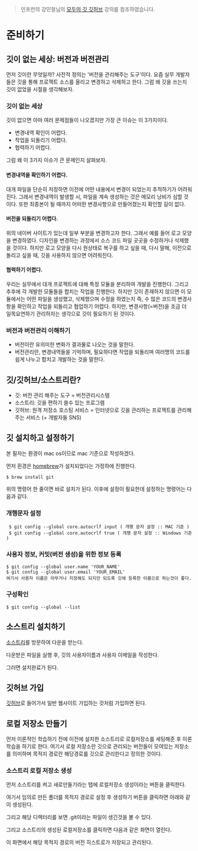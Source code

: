 > 인프런의 강민철님의 [모두의 깃 깃허브](https://www.inflearn.com/course/%EB%AA%A8%EB%91%90%EC%9D%98-%EA%B9%83-%EA%B9%83%ED%97%88%EB%B8%8C/dashboard) 강의를 참조하였습니다.

# 준비하기

## 깃이 없는 세상: 버전과 버전관리

먼저 깃이란 무엇일까? 사전적 정의는 '버전을 관리해주는 도구'이다. 요즘 실무 개발자들은 깃을 통해 프로젝트 소스를 올리고 변경하고 삭제하고 한다. 그럼 왜 깃을 쓰는지 깃이 없었을 시절을 생각해보자.

### 깃이 없는 세상

깃이 없으면 아마 여러 문제점들이 나오겠지만 가장 큰 이슈는 이 3가지이다.

- 변경내역 확인이 어렵다.
- 작업을 되돌리기 어렵다.
- 협력하기 어렵다.

그럼 왜 이 3가지 이슈가 큰 문제인지 살펴보자.

#### 변경내역을 확인하기 어렵다.

대개 파일을 단순히 저장하면 이전에 어떤 내용에서 변경이 되었는지 추적하기가 어려워진다. 그래서 변경내역이 발생할 시, 파일을 계속 생성하는 것은 메모리 낭비가 심할 것이다. 또한 최종본이 될 때까지 어떠한 변경사항으로 만들어졌는지 확인할 길이 없다.

#### 버전을 되돌리기 어렵다.

위의 네이버 사이트가 있는데 일부 부분을 변경하고자 한다. 그래서 예를 들어 로고 모양을 변경하였다. 디자인을 변경하는 과정에서 소스 코드 파일 곳곳을 수정하거나 삭제했을 것이다. 하지만 로고 모양을 다시 원상태로 복구를 하고 싶을 때, 다시 말해, 이전으로 돌리고 싶을 때, 깃을 사용하지 않으면 어려워진다.

#### 협력하기 어렵다.

우리는 실무에서 대개 프로젝트에 대해 특정 모듈을 분리하여 개발을 진행한다. 그리고 추후에 각 개발한 모듈들을 합치는 작업을 진행한다. 하지만 깃이 존재하지 않으면 이 모듈에서는 어떤 파일을 생성했고, 삭제했으며 수정을 하였는지 즉, 수 많은 코드의 변경사항을 확인하고 작업을 되돌리고 협업하기 어렵다. 하지만, 변경사항(=버전)을 조금 더 일목요연하기 관리하자는 생각으로 깃이 필요하기 된 것이다.

### 버전과 버전관리 이해하기

- 버전이란 유의미한 변화가 결과물로 나오는 것을 말한다.
- 버전관리란, 변경내역들을 기억하며, 필요하다면 작업을 되돌리며 여러명의 코드를 쉽게 나누고 합치고 개발하는 것을 말한다.

## 깃/깃허브/소스트리란?

- 깃: 버전 관리 해주는 도구 = 버전관리시스템
- 소스트리: 깃을 편하기 쓸수 있는 프로그램
- 깃허브: 원격 저장소 호스팅 서비스 = 인터넷으로 깃을 관리하는 프로젝트를 관리해주는 서비스 (+ 개발자들 SNS)

## 깃 설치하고 설정하기

본 필자는 환경이 mac os이므로 mac 기준으로 작성하겠다.

먼저 횐경은 [homebrew](https://brew.sh/index_ko)가 설치되었다는 가정하에 진행한다.

```shell
$ brew install git
```

위의 명령어 한 줄이면 바로 설치가 된다. 이후에 설정이 필요한데 설정하는 명령어는 다음과 같다.

### 개행문자 설정

```shell
 $ git config --global core.autocrlf input ( 개행 문자 설정 :: MAC 기준 )
 $ git config --global core.autocrlf true ( 개행 문자 설정 :: Windows 기준 )
```

### 사용자 정보, 커밋(버전 생성)을 위한 정보 등록

```shell
$ git config --global user.name 'YOUR_NAME'
$ git config --global user.email 'YOUR_EMAIL'
여기서 사용자 이름은 아무거나 지정해도 되지만 되도록 깃에 등록한 이름으로 하는것이 좋다.
```

### 구성확인

```shell
$ git config --global --list
```

## 소스트리 설치하기

[소스트리](https://www.sourcetreeapp.com/)를 방문하여 다운을 받는다.

다운받은 파일을 실행 후, 깃의 사용자이름과 사용자 이메일을 작성한다.

그러면 설치완료가 된다.

## 깃허브 가입

[깃허브](https://github.com/)로 들어가서 일반 웹사이트 가입하는 것처럼 가입하면 된다.

## 로컬 저장소 만들기

먼저 이론적인 학습하기 전에 이전에 설치한 소스트리로 로컬저장소를 세팅해준 후 이론 학습을 하기로 한다. 여기서 로컬 저장소란 깃으로 관리되는 버전들이 모여있는 저장소를 의미하며 목적지 경로란 해당경로를 깃으로 관리한다고 정의한 것이다.

### 소스트리 로컬 저장소 생성

먼저 소스트리를 켜고 새로만들기라는 탭에 로컬저장소 생성이라는 버튼을 클릭한다.

여기서 임의로 만든 폴더를 목적지 경로로 설정 후 생성하기 버튼을 클릭하면 아래와 같이 생성된다.

그리고 해당 디렉터리를 보면 .git이라는 파일이 생긴것을 볼 수 있다.

그리고 소스트리의 생성된 로컬저장소를 클릭하면 다음과 같은 화면이 열린다.

이 화면에서 해당 목적지 경로의 버전 히스트로가 저장되고 관리된다.
